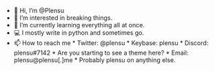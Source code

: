 * 👋 Hi, I’m @Plensu
* 👀 I’m interested in breaking things.
* 🌱 I’m currently learning everything all at once.
* 💻 I mostly write in python and sometimes go.  
* 📫 How to reach me
      * Twitter: @plensu
      * Keybase: plensu
      * Discord: plensu#7142
      * Are you starting to see a theme here?
      * Email: plensu@plensu[.]me
      * Probably plensu on anything else.

